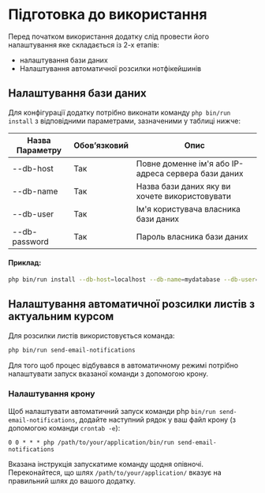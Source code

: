 # Підготовка до використання

Перед початком використання додатку слід провести його налаштування яке складається із 2-х етапів:
* налаштування бази даних
* Налаштування автоматичної розсилки нотфікейшинів


## Налаштування бази даних

Для конфігурації додатку потрібно виконати команду `php bin/run install` з відповідними параметрами, зазначеними у таблиці нижче:

| Назва Параметру | Обовʼязковий | Опис                                                |
|-----------------|--------------|-----------------------------------------------------|
| --db-host       | Так          | Повне доменне ім'я або IP-адреса сервера бази даних |
| --db-name       | Так          | Назва бази даних яку ви хочете використовувати      |
| --db-user       | Так          | Ім'я користувача власника бази даних                |
| --db-password   | Так          | Пароль власника бази даних                          |

#### Приклад:
```sh
php bin/run install --db-host=localhost --db-name=mydatabase --db-user=myuser --db-password=mypassword
```

## Налаштування автоматичної розсилки листів з актуальним курсом

Для розсилки листів використовується команда:

```sh
php bin/run send-email-notifications
```

Для того щоб процес відбувався в автоматичному режимі потрібно налаштувати запуск вказаної команди з допомогою крону.

### Налаштування крону

Щоб налаштувати автоматичний запуск команди php `bin/run send-email-notifications`, додайте наступний рядок у ваш файл крону (з допомогою команди `crontab -e`):

```
0 0 * * * php /path/to/your/application/bin/run send-email-notifications
```

Вказана інструкція запускатиме команду щодня опівночі. Переконайтеся, що шлях `/path/to/your/application/` вказує на правильний шлях до вашого додатку.

